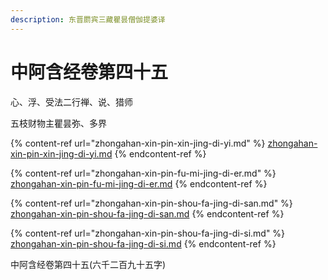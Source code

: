 ```yaml
---
description: 东晋罽宾三藏瞿昙僧伽提婆译
---
```


# 中阿含经卷第四十五

心、浮、受法二行禅、说、猎师

五枝财物主瞿昙弥、多界

{% content-ref url="zhongahan-xin-pin-xin-jing-di-yi.md" %}
[zhongahan-xin-pin-xin-jing-di-yi.md](zhongahan-xin-pin-xin-jing-di-yi.md)
{% endcontent-ref %}

{% content-ref url="zhongahan-xin-pin-fu-mi-jing-di-er.md" %}
[zhongahan-xin-pin-fu-mi-jing-di-er.md](zhongahan-xin-pin-fu-mi-jing-di-er.md)
{% endcontent-ref %}

{% content-ref url="zhongahan-xin-pin-shou-fa-jing-di-san.md" %}
[zhongahan-xin-pin-shou-fa-jing-di-san.md](zhongahan-xin-pin-shou-fa-jing-di-san.md)
{% endcontent-ref %}

{% content-ref url="zhongahan-xin-pin-shou-fa-jing-di-si.md" %}
[zhongahan-xin-pin-shou-fa-jing-di-si.md](zhongahan-xin-pin-shou-fa-jing-di-si.md)
{% endcontent-ref %}

中阿含经卷第四十五(六千二百九十五字)
